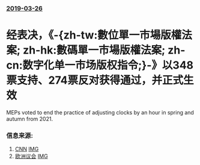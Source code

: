 ### [2019-03-26](/news/2019/03/26/index.md)

##### 
# 经表决，《-{zh-tw:數位單一市場版權法案; zh-hk:數碼單一市場版權法案; zh-cn:数字化单一市场版权指令;}-》以348票支持、274票反对获得通过，并正式生效 

MEPs voted to end the practice of adjusting clocks by an hour in spring and autumn from 2021.


### 信息来源:

1. [CNN](https://edition.cnn.com/2019/03/26/tech/eu-copyright-article-13/index.html) [IMG](https://cdn.cnn.com/cnnnext/dam/assets/190326110053-01-eu-copyright-0326-super-tease.jpg)
2. [欧洲议会](http://www.europarl.europa.eu/news/en/press-room/20190321IPR32107/parliament-backs-proposal-to-end-switch-between-summer-and-winter-time-in-2021) [IMG](https://www.europarl.europa.eu/resources/library/images/20190326PHT33216/20190326PHT33216_original.jpg)
